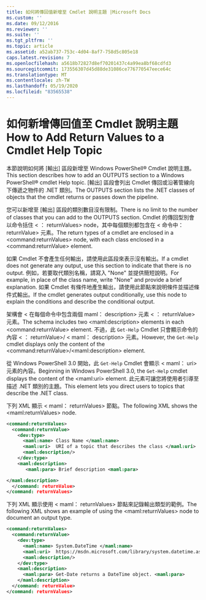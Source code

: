 ```yaml
---
title: 如何將傳回值新增至 Cmdlet 說明主題 |Microsoft Docs
ms.custom: ''
ms.date: 09/12/2016
ms.reviewer: ''
ms.suite: ''
ms.tgt_pltfrm: ''
ms.topic: article
ms.assetid: a52ab737-753c-4d04-8af7-758d5c805e18
caps.latest.revision: 7
ms.openlocfilehash: a5618b72827d8ef70201437c4a99ea8bf68cdfd3
ms.sourcegitcommit: 173556307d45d88de31086ce776770547eece64c
ms.translationtype: MT
ms.contentlocale: zh-TW
ms.lasthandoff: 05/19/2020
ms.locfileid: "83565538"
---
```

# <a name="how-to-add-return-values-to-a-cmdlet-help-topic"></a><span data-ttu-id="af635-102">如何新增傳回值至 Cmdlet 說明主題</span><span class="sxs-lookup"><span data-stu-id="af635-102">How to Add Return Values to a Cmdlet Help Topic</span></span>

<span data-ttu-id="af635-103">本節說明如何將 [輸出] 區段新增至 Windows PowerShell® Cmdlet 說明主題。</span><span class="sxs-lookup"><span data-stu-id="af635-103">This section describes how to add an OUTPUTS section to a Windows PowerShell® cmdlet Help topic.</span></span> <span data-ttu-id="af635-104">[輸出] 區段會列出 Cmdlet 傳回或沿著管線向下傳遞之物件的 .NET 類別。</span><span class="sxs-lookup"><span data-stu-id="af635-104">The OUTPUTS section lists the .NET classes of objects that the cmdlet returns or passes down the pipeline.</span></span>

<span data-ttu-id="af635-105">您可以新增至 [輸出] 區段的類別數目沒有限制。</span><span class="sxs-lookup"><span data-stu-id="af635-105">There is no limit to the number of classes that you can add to the OUTPUTS section.</span></span> <span data-ttu-id="af635-106">Cmdlet 的傳回型別會以命令括住 \< ： returnValues> node，其中每個類別都包含在 \< 命令中： returnValue> 元素。</span><span class="sxs-lookup"><span data-stu-id="af635-106">The return types of a cmdlet are enclosed in a \<command:returnValues> node, with each class enclosed in a \<command:returnValue> element.</span></span>

<span data-ttu-id="af635-107">如果 Cmdlet 不會產生任何輸出，請使用此區段來表示沒有輸出。</span><span class="sxs-lookup"><span data-stu-id="af635-107">If a cmdlet does not generate any output, use this section to indicate that there is no output.</span></span> <span data-ttu-id="af635-108">例如，若要取代類別名稱，請寫入 "None" 並提供簡短說明。</span><span class="sxs-lookup"><span data-stu-id="af635-108">For example, in place of the class name, write "None" and provide a brief explanation.</span></span> <span data-ttu-id="af635-109">如果 Cmdlet 有條件地產生輸出，請使用此節點來說明條件並描述條件式輸出。</span><span class="sxs-lookup"><span data-stu-id="af635-109">If the cmdlet generates output conditionally, use this node to explain the conditions and describe the conditional output.</span></span>

<span data-ttu-id="af635-110">架構會 \< 在每個命令中包含兩個 maml： description> 元素 \< ： returnValue> 元素。</span><span class="sxs-lookup"><span data-stu-id="af635-110">The schema includes two \<maml:description> elements in each \<command:returnValue> element.</span></span> <span data-ttu-id="af635-111">不過，此 `Get-Help` Cmdlet 只會顯示命令的內容 \< ： returnValue>/ \< maml： description> 元素。</span><span class="sxs-lookup"><span data-stu-id="af635-111">However, the `Get-Help` cmdlet displays only the content of the \<command:returnValue>/\<maml:description> element.</span></span>

<span data-ttu-id="af635-112">從 Windows PowerShell 3.0 開始，此 `Get-Help` Cmdlet 會顯示 \< maml： uri> 元素的內容。</span><span class="sxs-lookup"><span data-stu-id="af635-112">Beginning in Windows PowerShell 3.0, the `Get-Help` cmdlet displays the content of the \<maml:uri> element.</span></span> <span data-ttu-id="af635-113">此元素可讓您將使用者引導至描述 .NET 類別的主題。</span><span class="sxs-lookup"><span data-stu-id="af635-113">This element lets you direct users to topics that describe the .NET class.</span></span>

<span data-ttu-id="af635-114">下列 XML 顯示 \< maml： returnValues> 節點。</span><span class="sxs-lookup"><span data-stu-id="af635-114">The following XML shows the \<maml:returnValues> node.</span></span>

```xml
<command:returnValues>
  <command:returnValue>
    <dev:type>
      <maml:name> Class Name </maml:name>
      <maml:uri>  URI of a topic that describes the class </maml:uri>
      <maml:description/>
    </dev:type>
    <maml:description>
       <maml:para> Brief description <maml:para>

</maml:description>
  </command: returnValue>
</command: returnValues>
```

<span data-ttu-id="af635-115">下列 XML 顯示使用 \< maml： returnValues> 節點來記錄輸出類型的範例。</span><span class="sxs-lookup"><span data-stu-id="af635-115">The following XML shows an example of using the \<maml:returnValues> node to document an output type.</span></span>

```xml
<command:returnValues>
  <command:returnValue>
    <dev:type>
      <maml:name> System.DateTime </maml:name>
      <maml:uri>  https://msdn.microsoft.com/library/system.datetime.aspx </maml:uri>
      <maml:description/>
    </dev:type>
    <maml:description>
      <maml:para> Get-Date returns a DateTime object. <maml:para>
    </maml:description>
  </command: returnValue>
</command: returnValues>
```
